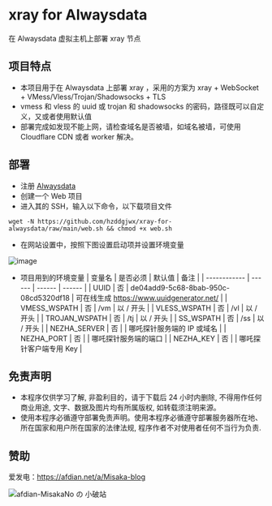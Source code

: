 # xray for Alwaysdata

在 Alwaysdata 虚拟主机上部署 xray 节点

## 项目特点

* 本项目用于在 Alwaysdata 上部署 xray ，采用的方案为 xray + WebSocket + VMess/Vless/Trojan/Shadowsocks + TLS
* vmess 和 vless 的 uuid 或 trojan 和 shadowsocks 的密码，路径既可以自定义，又或者使用默认值
* 部署完成如发现不能上网，请检查域名是否被墙，如域名被墙，可使用 Cloudflare CDN 或者 worker 解决。

## 部署

* 注册 [Alwaysdata](https://www.alwaysdata.com/)
* 创建一个 Web 项目
* 进入其的 SSH，输入以下命令，以下载项目文件

```shell
wget -N https://github.com/hzddgjwx/xray-for-alwaysdata/raw/main/web.sh && chmod +x web.sh
```

* 在网站设置中，按照下图设置启动项并设置环境变量

![image](https://user-images.githubusercontent.com/122191366/230263139-b461e5a4-c52a-4afe-b4ce-e36903ed6372.png)

* 项目用到的环境变量
  | 变量名 | 是否必须 | 默认值 | 备注 |
  | ------------ | ------ | ------ | ------ |
  | UUID         | 否 | de04add9-5c68-8bab-950c-08cd5320df18 | 可在线生成 https://www.uuidgenerator.net/ |
  | VMESS_WSPATH | 否 | /vm | 以 / 开头 |
  | VLESS_WSPATH | 否 | /vl | 以 / 开头 |
  | TROJAN_WSPATH | 否 | /tj | 以 / 开头 |
  | SS_WSPATH | 否 | /ss | 以 / 开头 |
  | NEZHA_SERVER | 否 |        | 哪吒探针服务端的 IP 或域名 |
  | NEZHA_PORT   | 否 |        | 哪吒探针服务端的端口 |
  | NEZHA_KEY    | 否 |        | 哪吒探针客户端专用 Key |

## 免责声明

* 本程序仅供学习了解, 非盈利目的，请于下载后 24 小时内删除, 不得用作任何商业用途, 文字、数据及图片均有所属版权, 如转载须注明来源。
* 使用本程序必循遵守部署免责声明。使用本程序必循遵守部署服务器所在地、所在国家和用户所在国家的法律法规, 程序作者不对使用者任何不当行为负责.

## 赞助

爱发电：https://afdian.net/a/Misaka-blog

![afdian-MisakaNo の 小破站](https://user-images.githubusercontent.com/122191366/211533469-351009fb-9ae8-4601-992a-abbf54665b68.jpg)
